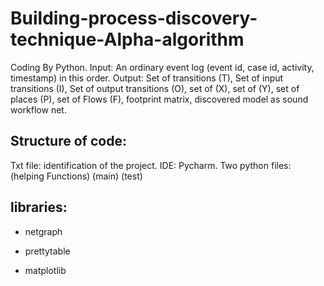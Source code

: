 # Building-process-discovery-technique-Alpha-algorithm 
Coding By Python.
Input: An ordinary event log (event id, case id, activity, timestamp) in this order.
Output: Set of transitions (T), Set of input transitions (I), Set of output transitions (O), set of (X), set of (Y), set of places (P), set of Flows (F), footprint matrix, discovered model as sound workflow net.
## Structure of code:
Txt file: identification of the project.
IDE: Pycharm.
Two python files: (helping Functions) (main) (test) 
## libraries:
+ netgraph
- prettytable
* matplotlib 